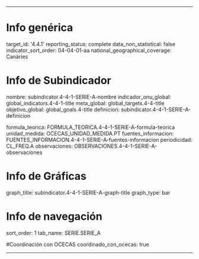 ---

# Info genérica
target_id: '4.4.1'
reporting_status: complete
data_non_statistical: false
indicator_sort_order: 04-04-01-aa
national_geographical_coverage: Canàries

# Info de Subindicador
nombre: subindicator.4-4-1-SERIE-A-nombre
indicador_onu_global: global_indicators.4-4-1-title
meta_global: global_targets.4-4-title
objetivo_global: global_goals.4-title
definicion: subindicator.4-4-1-SERIE-A-definicion

formula_teorica: FORMULA_TEORICA.4-4-1-SERIE-A-formula-teorica
unidad_medida: OCECAS_UNIDAD_MEDIDA.PT
fuentes_informacion: FUENTES_INFORMACION.4-4-1-SERIE-A-fuentes-informacion
periodicidad: CL_FREQ.A
observaciones: OBSERVACIONES.4-4-1-SERIE-A-observaciones
# Info de Gráficas
graph_title: subindicator.4-4-1-SERIE-A-graph-title
graph_type: bar

# Info de navegación
sort_order: 1
tab_name: SERIE.SERIE_A

#Coordinación con OCECAS
coordinado_con_ocecas: true

---